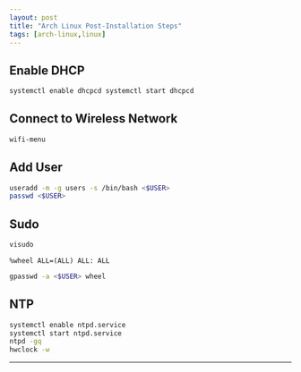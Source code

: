 ```yaml
---
layout: post
title: "Arch Linux Post-Installation Steps"
tags: [arch-linux,linux]
---
```


## Enable DHCP
```bash
systemctl enable dhcpcd systemctl start dhcpcd
```

## Connect to Wireless Network
```bash
wifi-menu
```

## Add User
```bash
useradd -m -g users -s /bin/bash <$USER>
passwd <$USER>
```

## Sudo
```bash
visudo
```
	%wheel ALL=(ALL) ALL: ALL

```bash
gpasswd -a <$USER> wheel
```

## NTP
```bash
systemctl enable ntpd.service
systemctl start ntpd.service
ntpd -gq
hwclock -w
```

---
